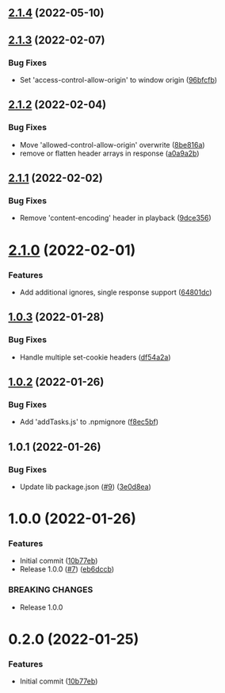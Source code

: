 

## [2.1.4](https://github.com/oreillymedia/cypress-playback/compare/2.1.3...2.1.4) (2022-05-10)

## [2.1.3](https://github.com/oreillymedia/cypress-playback/compare/2.1.2...2.1.3) (2022-02-07)


### Bug Fixes

* Set 'access-control-allow-origin' to window origin ([96bfcfb](https://github.com/oreillymedia/cypress-playback/commit/96bfcfb5ac4baa5583001c9d24d25c64a41c6114))

## [2.1.2](https://github.com/oreillymedia/cypress-playback/compare/2.1.1...2.1.2) (2022-02-04)


### Bug Fixes

* Move 'allowed-control-allow-origin' overwrite ([8be816a](https://github.com/oreillymedia/cypress-playback/commit/8be816a45abd929662cb29eb8f600e494584f30e))
* remove or flatten header arrays in response ([a0a9a2b](https://github.com/oreillymedia/cypress-playback/commit/a0a9a2ba65c4f34bd004b305a8a89461495d7444))

## [2.1.1](https://github.com/oreillymedia/cypress-playback/compare/2.1.0...2.1.1) (2022-02-02)


### Bug Fixes

* Remove 'content-encoding' header in playback ([9dce356](https://github.com/oreillymedia/cypress-playback/commit/9dce356140c769605ca6c0de3d7a0f8897e24017))

# [2.1.0](https://github.com/oreillymedia/cypress-playback/compare/1.0.1...2.1.0) (2022-02-01)


### Features

* Add additional ignores, single response support ([64801dc](https://github.com/oreillymedia/cypress-playback/commit/64801dc3c9269e51d50110baf29e85453ac46fc6))

## [1.0.3](https://github.com/oreillymedia/cypress-playback/compare/1.0.1...1.0.3) (2022-01-28)


### Bug Fixes

* Handle multiple set-cookie headers ([df54a2a](https://github.com/oreillymedia/cypress-playback/commit/df54a2af81e56e7fe4f0f7aaa2176500fa1f4860))

## [1.0.2](https://github.com/oreillymedia/cypress-playback/compare/1.0.1...1.0.2) (2022-01-26)


### Bug Fixes

* Add 'addTasks.js' to .npmignore ([f8ec5bf](https://github.com/oreillymedia/cypress-playback/commit/f8ec5bf6d8ca0b46daf6aca0c7e5bac519bc6cae))

## 1.0.1 (2022-01-26)


### Bug Fixes

* Update lib package.json ([#9](https://github.com/oreillymedia/cypress-playback/issues/9)) ([3e0d8ea](https://github.com/oreillymedia/cypress-playback/commit/3e0d8ea40f491a9335b7b7cda732bdefe0dc8649))

# 1.0.0 (2022-01-26)


### Features

* Initial commit ([10b77eb](https://github.com/oreillymedia/cypress-playback/commit/10b77eb7080c305bd71695b64c84ef2385a5db54))
* Release 1.0.0 ([#7](https://github.com/oreillymedia/cypress-playback/issues/7)) ([eb6dccb](https://github.com/oreillymedia/cypress-playback/commit/eb6dccb1dd69d3ea7f1459b8e50cc2fc3b7b3d7d))


### BREAKING CHANGES

* Release 1.0.0

# 0.2.0 (2022-01-25)


### Features

* Initial commit ([10b77eb](https://github.com/oreillymedia/cypress-playback/commit/10b77eb7080c305bd71695b64c84ef2385a5db54))